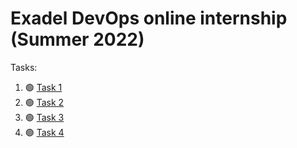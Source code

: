 # Exadel DevOps online internship (Summer 2022)

Tasks:
1. :green_circle: [Task 1](Task1)
2. :green_circle: [Task 2](Task2)
3. :green_circle: [Task 3](Task3)
4. :green_circle: [Task 4](Task4)
